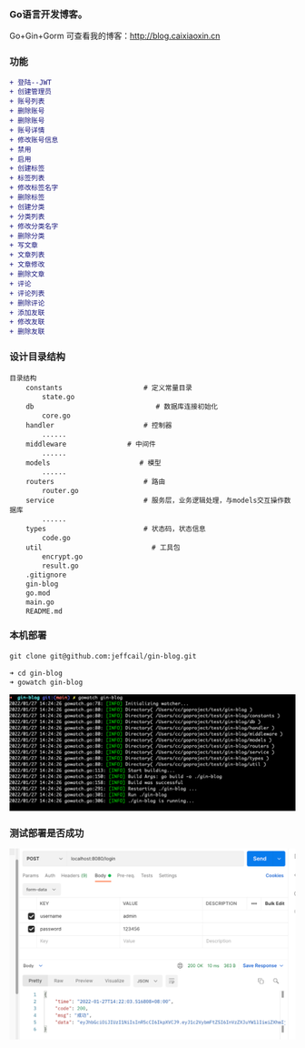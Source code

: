 ### Go语言开发博客。<br>
Go+Gin+Gorm
可查看我的博客：http://blog.caixiaoxin.cn

### 功能
```diff
+ 登陆--JWT
+ 创建管理员
+ 账号列表
+ 删除账号
+ 删除账号
+ 账号详情
+ 修改账号信息
+ 禁用
+ 启用
+ 创建标签
+ 标签列表
+ 修改标签名字
+ 删除标签
+ 创建分类
+ 分类列表
+ 修改分类名字
+ 删除分类
+ 写文章
+ 文章列表
+ 文章修改
+ 删除文章
+ 评论
+ 评论列表
+ 删除评论
+ 添加友联
+ 修改友联
+ 删除友联

```
### 设计目录结构
```shell
目录结构
	constants                    # 定义常量目录
		state.go 
	db                              # 数据库连接初始化
		core.go
	handler                      # 控制器
		......
	middleware               # 中间件
		......
	models                      # 模型
		......
	routers                      # 路由
		router.go
	service                      # 服务层，业务逻辑处理，与models交互操作数据库
		......
	types                        # 状态码，状态信息
		code.go
	util                           # 工具包
		encrypt.go
		result.go
	.gitignore
	gin-blog
	go.mod 
	main.go
	README.md
``` 
### 本机部署
```git
git clone git@github.com:jeffcail/gin-blog.git
```
```shell
➜ cd gin-blog
➜ gowatch gin-blog
```
![img.png](go-gowatch.png)

### 测试部署是否成功
![img_1.png](login.png)
